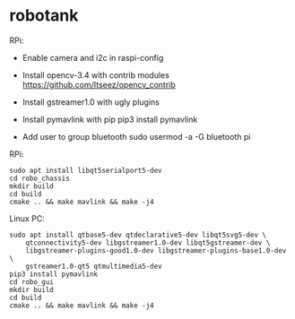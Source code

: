 # robotank

RPi:
* Enable camera and i2c in raspi-config

* Install opencv-3.4 with contrib modules https://github.com/Itseez/opencv_contrib

* Install gstreamer1.0 with ugly plugins
    
* Install pymavlink with pip
    pip3 install pymavlink    

* Add user to group bluetooth
    sudo usermod -a -G bluetooth pi

RPi:
```
sudo apt install libqt5serialport5-dev
cd robo_chassis
mkdir build
cd build
cmake .. && make mavlink && make -j4
```

Linux PC:
```
sudo apt install qtbase5-dev qtdeclarative5-dev libqt5svg5-dev \
    qtconnectivity5-dev libgstreamer1.0-dev libqt5gstreamer-dev \
    libgstreamer-plugins-good1.0-dev libgstreamer-plugins-base1.0-dev \
    gstreamer1.0-qt5 qtmultimedia5-dev
pip3 install pymavlink
cd robo_gui
mkdir build
cd build
cmake .. && make mavlink && make -j4
```
